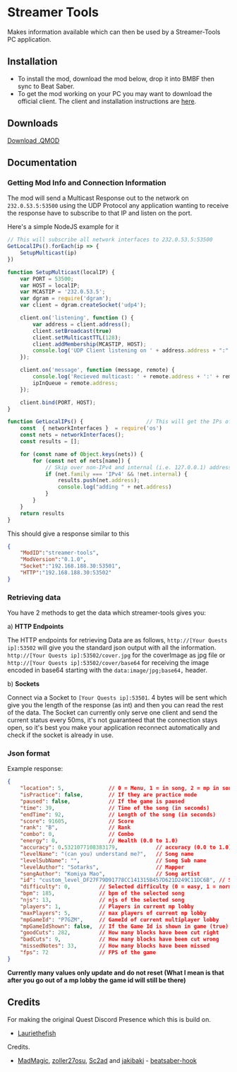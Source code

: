 # Streamer Tools

Makes information available which can then be used by a Streamer-Tools PC application.

## Installation
- To install the mod, download the mod below, drop it into BMBF then sync to Beat Saber.
- To get the mod working on your PC you may want to download the official client. The client and installation instructions are [here](https://github.com/ComputerElite/streamer-tools-client).

## Downloads
[Download .QMOD](https://github.com/EnderdracheLP/streamer-tools/releases/latest)

## Documentation
### Getting Mod Info and Connection Information
The mod will send a Multicast Response out to the network on `232.0.53.5:53500` using the UDP Protocol any application wanting to receive the response have to subscribe to that IP and listen on the port.

Here's a simple NodeJS example for it

```js
// This will subscribe all network interfaces to 232.0.53.5:53500
GetLocalIPs().forEach(ip => {
    SetupMulticast(ip)
})

function SetupMulticast(localIP) {
    var PORT = 53500;
    var HOST = localIP;
    var MCASTIP = '232.0.53.5';
    var dgram = require('dgram');
    var client = dgram.createSocket('udp4');

    client.on('listening', function () {
        var address = client.address();
        client.setBroadcast(true)
        client.setMulticastTTL(128); 
        client.addMembership(MCASTIP, HOST);
        console.log('UDP Client listening on ' + address.address + ":" + address.port);
    });

    client.on('message', function (message, remote) {   
        console.log('Recieved multicast: ' + remote.address + ':' + remote.port +' - ' + message);
        ipInQueue = remote.address;
    });

    client.bind(PORT, HOST);
}

function GetLocalIPs() {                    // This will get the IPs of all network interfaces
	const  { networkInterfaces }  = require('os')
    const nets = networkInterfaces();
    const results = [];

    for (const name of Object.keys(nets)) {
        for (const net of nets[name]) {
            // Skip over non-IPv4 and internal (i.e. 127.0.0.1) addresses
            if (net.family === 'IPv4' && !net.internal) {
                results.push(net.address);
                console.log("adding " + net.address)
            }
        }
    }
    return results
}
```

This should give a response similar to this

```json
{
    "ModID":"streamer-tools",
    "ModVersion":"0.1.0",
    "Socket":"192.168.188.30:53501",
    "HTTP":"192.168.188.30:53502"
}
```

### Retrieving data
You have 2 methods to get the data which streamer-tools gives you:

a) **HTTP Endpoints**

The HTTP endpoints for retrieving Data are as follows, 
`http://[Your Quests ip]:53502` will give you the standard json output with all the information.
`http://[Your Quests ip]:53502/cover.jpg` for the coverImage as jpg file or 
`http://[Your Quests ip]:53502/cover/base64` for receiving the image encoded in base64 starting with the `data:image/jpg;base64,` header.

b) **Sockets**

Connect via a Socket to `[Your Quests ip]:53501`.
4 bytes will be sent which give you the length of the response (as int) and then you can read the rest of the data. The Socket can currently only serve one client and send the current status every 50ms, it's not guaranteed that the connection stays open, so it's best you make your application reconnect automatically and check if the socket is already in use.

### Json format
Example response:
```json
{
    "location": 5,              // 0 = Menu, 1 = in song, 2 = mp in song, 3 = tutorial, 4 = campaign, 5 = in mp lobby
    "isPractice": false,        // If they are practice mode
    "paused": false,            // If the game is paused
    "time": 39,                 // Time of the song (in seconds)
    "endTime": 92,              // Length of the song (in seconds)
    "score": 91605,             // Score
    "rank": "B",                // Rank
    "combo": 0,                 // Combo
    "energy": 0,                // Health (0.0 to 1.0)
    "accuracy": 0.5321077108383179,            // accuracy (0.0 to 1.0)
    "levelName": "(can you) understand me?",   // Song name
    "levelSubName": "",                        // Song Sub name
    "levelAuthor": "Sotarks",                  // Mapper
    "songAuthor": "Komiya Mao",                // Song artist
    "id": "custom_level_DF27F79D91778CC141315B457D621D249C11DC6B", // Song id (remove "custom_level_" to get hash)
    "difficulty": 0,         // Selected difficulty (0 = easy, 1 = normal, 2 = hard, 3 = expert, 4 = expert +)
    "bpm": 185,              // bpm of the selected song
    "njs": 13,               // njs of the selected song
    "players": 1,            // Players in current mp lobby
    "maxPlayers": 5,         // max players of current mp lobby
    "mpGameId": "P7GZM",     // GameId of current multiplayer lobby
    "mpGameIdShown": false,  // If the Game Id is shown in game (true) or as ***** (false)
    "goodCuts": 282,         // How many blocks have been cut right
    "badCuts": 9,            // How many blocks have been cut wrong
    "missedNotes": 33,       // How many blocks have been missed
    "fps": 72                // FPS of the game
}
```
**Currently many values only update and do not reset (What I mean is that after you go out of a mp lobby the game id will still be there)**

## Credits
For making the original Quest Discord Presence which this is build on.
* [Lauriethefish](https://github.com/Lauriethefish)

Credits.
* [MadMagic](https://github.com/madmagic007), [zoller27osu](https://github.com/zoller27osu), [Sc2ad](https://github.com/Sc2ad) and [jakibaki](https://github.com/jakibaki) - [beatsaber-hook](https://github.com/sc2ad/beatsaber-hook)
